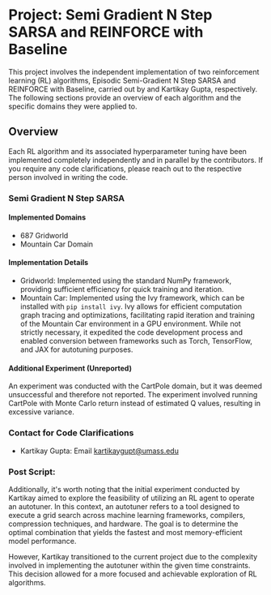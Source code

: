 # Project: Semi Gradient N Step SARSA and REINFORCE with Baseline

This project involves the independent implementation of two reinforcement learning (RL) algorithms, Episodic Semi-Gradient N Step SARSA and REINFORCE with Baseline, carried out by and Kartikay Gupta, respectively. The following sections provide an overview of each algorithm and the specific domains they were applied to.

## Overview

Each RL algorithm and its associated hyperparameter tuning have been implemented completely independently and in parallel by the contributors. If you require any code clarifications, please reach out to the respective person involved in writing the code.

### Semi Gradient N Step SARSA

#### Implemented Domains
- 687 Gridworld
- Mountain Car Domain

#### Implementation Details
- Gridworld: Implemented using the standard NumPy framework, providing sufficient efficiency for quick training and iteration.
- Mountain Car: Implemented using the Ivy framework, which can be installed with `pip install ivy`. Ivy allows for efficient computation graph tracing and optimizations, facilitating rapid iteration and training of the Mountain Car environment in a GPU environment. While not strictly necessary, it expedited the code development process and enabled conversion between frameworks such as Torch, TensorFlow, and JAX for autotuning purposes.

#### Additional Experiment (Unreported)
An experiment was conducted with the CartPole domain, but it was deemed unsuccessful and therefore not reported. The experiment involved running CartPole with Monte Carlo return instead of estimated Q values, resulting in excessive variance.


### Contact for Code Clarifications
- Kartikay Gupta: Email [kartikaygupt@umass.edu](mailto:kartikaygupt@umass.edu)

### Post Script:

Additionally, it's worth noting that the initial experiment conducted by Kartikay aimed to explore the feasibility of utilizing an RL agent to operate an autotuner. In this context, an autotuner refers to a tool designed to execute a grid search across machine learning frameworks, compilers, compression techniques, and hardware. The goal is to determine the optimal combination that yields the fastest and most memory-efficient model performance.

However, Kartikay transitioned to the current project due to the complexity involved in implementing the autotuner within the given time constraints. This decision allowed for a more focused and achievable exploration of RL algorithms.
